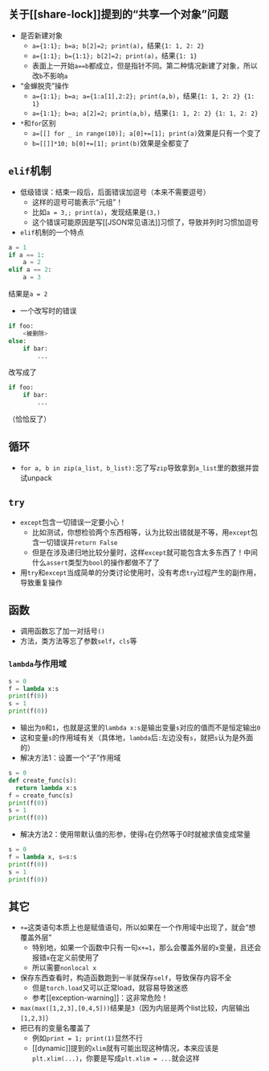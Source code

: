 ## 关于[[share-lock]]提到的“共享一个对象”问题
- 是否新建对象
  - `a={1:1}; b=a; b[2]=2; print(a)`，结果`{1: 1, 2: 2}`
  - `a={1:1}; b={1:1}; b[2]=2; print(a)`，结果`{1: 1}`
  - 表面上一开始`a==b`都成立，但是指针不同。第二种情况新建了对象，所以改`b`不影响`a`
- “金蝉脱壳”操作
  - `a={1:1}; b=a; a={1:a[1],2:2}; print(a,b)`，结果`{1: 1, 2: 2} {1: 1}`
  - `a={1:1}; b=a; a[2]=2; print(a,b)`，结果`{1: 1, 2: 2} {1: 1, 2: 2}`
- `*`和`for`区别
  - `a=[[] for _ in range(10)]; a[0]+=[1]; print(a)`效果是只有一个变了
  - `b=[[]]*10; b[0]+=[1]; print(b)`效果是全都变了
## `elif`机制
- 低级错误：结束一段后，后面错误加逗号（本来不需要逗号）
  - 这样的逗号可能表示“元组”！
  - 比如`a = 3,; print(a)`，发现结果是`(3,)`
  - 这个错误可能原因是写[[JSON常见语法]]习惯了，导致并列时习惯加逗号
- `elif`机制的一个特点
```python
a = 1
if a == 1:
    a = 2
elif a == 2:
    a = 3
```
结果是`a = 2`
- 一个改写时的错误
```python
if foo:
    <被删除>
else:
    if bar:
        ...
```
改写成了
```python
if foo:
    if bar:
        ...
```
（恰恰反了）
## 循环
- `for a, b in zip(a_list, b_list):`忘了写`zip`导致拿到`a_list`里的数据并尝试unpack
## `try`
- `except`包含一切错误一定要小心！
  - 比如测试，你想检验两个东西相等，认为比较出错就是不等，用`except`包含一切错误并`return False`
  - 但是在涉及递归地比较分量时，这样`except`就可能包含太多东西了！中间什么`assert`类型为`bool`的操作都做不了了
- 用`try`和`except`当成简单的分类讨论使用时，没有考虑`try`过程产生的副作用，导致重复操作
## 函数
- 调用函数忘了加一对括号`()`
- 方法，类方法等忘了参数`self`，`cls`等
### `lambda`与作用域
```python
s = 0
f = lambda x:s
print(f(0))
s = 1
print(f(0))
```
- 输出为`0`和`1`，也就是这里的`lambda x:s`是输出变量`s`对应的值而不是恒定输出`0`
- 这和变量`s`的作用域有关（具体地，`lambda`后`:`左边没有`s`，就把`s`认为是外面的）
- 解决方法1：设置一个“子”作用域
```python
s = 0
def create_func(s):
  return lambda x:s
f = create_func(s)
print(f(0))
s = 1
print(f(0))
```
- 解决方法2：使用带默认值的形参，使得`s`在仍然等于0时就被求值变成常量
```python
s = 0
f = lambda x, s=s:s
print(f(0))
s = 1
print(f(0))
```
## 其它
- `+=`这类语句本质上也是赋值语句，所以如果在一个作用域中出现了，就会“想覆盖外层”
  - 特别地，如果一个函数中只有一句`x+=1`，那么会覆盖外层的`x`变量，且还会报错`x`在定义前使用了
  - 所以需要`nonlocal x`
- 保存东西查看时，构造函数跑到一半就保存`self`，导致保存内容不全
  - 但是`torch.load`又可以正常load，就容易导致迷惑
  - 参考[[exception-warning]]：这非常危险！
- `max(max([1,2,3],[0,4,5]))`结果是`3`（因为内层是两个list比较，内层输出`[1,2,3]`）
- 把已有的变量名覆盖了
  - 例如`print = 1; print(1)`显然不行
  - [[dynamic]]提到的`xlim`就有可能出现这种情况，本来应该是`plt.xlim(...)`，你要是写成`plt.xlim = ...`就会这样